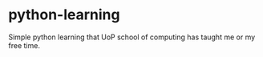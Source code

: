 # python-learning

Simple python learning that UoP school of computing has taught me or my free time.
